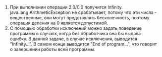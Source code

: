 1) При выполнении операции 2.0/0.0 получится Infinity. java.lang.ArithmeticException не срабатывает, потому что эти числа - вещественные, они могут представлять бесконечность, поэтому операция деления на 0 является допустимой.
2) С помощью обработки исключений можно задать поведение программы в случаях, когда без обработчика она бы выдала ошибку. В данной задаче, в случае исключения, выводится "Infinity...". В самом конце выводится "End of program...", что говорит о завершении работы всей программы.
